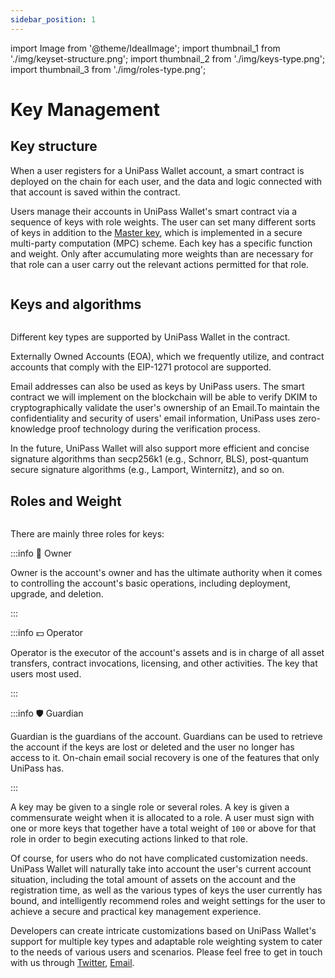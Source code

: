 ```yaml
---
sidebar_position: 1
---
```


import Image from '@theme/IdealImage';
import thumbnail_1 from './img/keyset-structure.png';
import thumbnail_2 from './img/keys-type.png';
import thumbnail_3 from './img/roles-type.png';

# Key Management

## Key structure

When a user registers for a UniPass Wallet account, a smart contract is deployed on the chain for each user, and the data and logic connected with that account is saved within the contract.

Users manage their accounts in UniPass Wallet's smart contract via a sequence of keys with role weights. The user can set many different sorts of keys in addition to the [Master key](./03-master-key.md), which is implemented in a secure multi-party computation (MPC) scheme. Each key has a specific function and weight. Only after accumulating more weights than are necessary for that role can a user carry out the relevant actions permitted for that role.

<p align="center">
    <Image img={thumbnail_1} width="80%" />
</p>


## Keys and algorithms

<p align="center">
    <Image img={thumbnail_2} width="80%" />
</p>

Different key types are supported by UniPass Wallet in the contract.

Externally Owned Accounts (EOA), which we frequently utilize, and contract accounts that comply with the EIP-1271 protocol are supported.

Email addresses can also be used as keys by UniPass users. The smart contract we will implement on the blockchain will be able to verify DKIM to cryptographically validate the user's ownership of an Email.To maintain the confidentiality and security of users' email information, UniPass uses zero-knowledge proof technology during the verification process.

In the future, UniPass Wallet will also support more efficient and concise signature algorithms than secp256k1 (e.g., Schnorr, BLS), post-quantum secure signature algorithms (e.g., Lamport, Winternitz), and so on.

## Roles and Weight

<p align="center">
    <Image img={thumbnail_3} width="80%"/>
</p>

There are mainly three roles for keys:

:::info 👤 Owner

Owner is the account's owner and has the ultimate authority when it comes to controlling the account's basic operations, including deployment, upgrade, and deletion.

:::

:::info 💵 Operator

Operator is the executor of the account's assets and is in charge of all asset transfers, contract invocations, licensing, and other activities. The key that users most used.

:::

:::info 🛡️ Guardian

Guardian is the guardians of the account. Guardians can be used to retrieve the account if the keys are lost or deleted and the user no longer has access to it. On-chain email social recovery is one of the features that only UniPass has.

:::

A key may be given to a single role or several roles. A key is given a commensurate weight when it is allocated to a role. A user must sign with one or more keys that together have a total weight of `100` or above for that role in order to begin executing actions linked to that role.

Of course, for users who do not have complicated customization needs. UniPass Wallet will naturally take into account the user's current account situation, including the total amount of assets on the account and the registration time, as well as the various types of keys the user currently has bound, and intelligently recommend roles and weight settings for the user to achieve a secure and practical key management experience.

Developers can create intricate customizations based on UniPass Wallet's support for multiple key types and adaptable role weighting system to cater to the needs of various users and scenarios. Please feel free to get in touch with us through [Twitter](https://twitter.com/UniPassWallet), [Email](mailto:contact@unipass.id).

